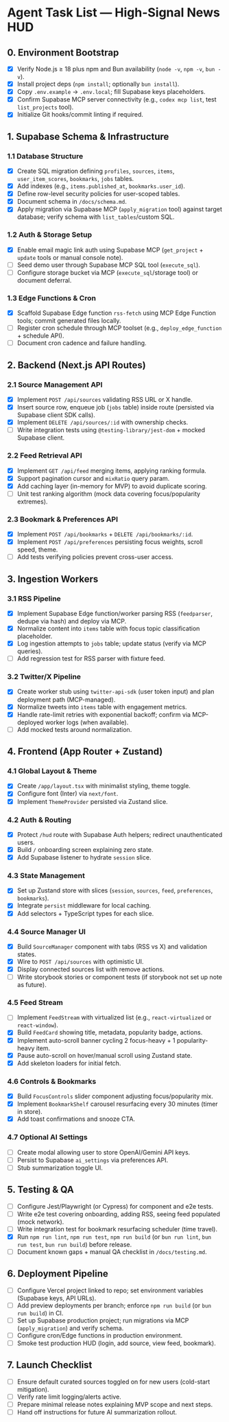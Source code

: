 # Agent Task List — High-Signal News HUD

## 0. Environment Bootstrap
- [x] Verify Node.js ≥ 18 plus npm and Bun availability (`node -v`, `npm -v`, `bun -v`).
- [x] Install project deps (`npm install`; optionally `bun install`).
- [x] Copy `.env.example` → `.env.local`; fill Supabase keys placeholders.
- [x] Confirm Supabase MCP server connectivity (e.g., `codex mcp list`, test `list_projects` tool).
- [x] Initialize Git hooks/commit linting if required.

## 1. Supabase Schema & Infrastructure
### 1.1 Database Structure
- [x] Create SQL migration defining `profiles`, `sources`, `items`, `user_item_scores`, `bookmarks`, `jobs` tables.
- [x] Add indexes (e.g., `items.published_at`, `bookmarks.user_id`).
- [x] Define row-level security policies for user-scoped tables.
- [x] Document schema in `/docs/schema.md`.
- [x] Apply migration via Supabase MCP (`apply_migration` tool) against target database; verify schema with `list_tables`/custom SQL.

### 1.2 Auth & Storage Setup
- [x] Enable email magic link auth using Supabase MCP (`get_project` + `update` tools or manual console note).
- [ ] Seed demo user through Supabase MCP SQL tool (`execute_sql`).
- [ ] Configure storage bucket via MCP (`execute_sql`/storage tool) or document deferral.

### 1.3 Edge Functions & Cron
- [x] Scaffold Supabase Edge function `rss-fetch` using MCP Edge Function tools; commit generated files locally.
- [ ] Register cron schedule through MCP toolset (e.g., `deploy_edge_function` + schedule API).
- [ ] Document cron cadence and failure handling.

## 2. Backend (Next.js API Routes)
### 2.1 Source Management API
- [x] Implement `POST /api/sources` validating RSS URL or X handle.
- [x] Insert source row, enqueue job (`jobs` table) inside route (persisted via Supabase client SDK calls).
- [x] Implement `DELETE /api/sources/:id` with ownership checks.
- [ ] Write integration tests using `@testing-library/jest-dom` + mocked Supabase client.

### 2.2 Feed Retrieval API
- [x] Implement `GET /api/feed` merging items, applying ranking formula.
- [x] Support pagination cursor and `mixRatio` query param.
- [x] Add caching layer (in-memory for MVP) to avoid duplicate scoring.
- [ ] Unit test ranking algorithm (mock data covering focus/popularity extremes).

### 2.3 Bookmark & Preferences API
- [x] Implement `POST /api/bookmarks` + `DELETE /api/bookmarks/:id`.
- [x] Implement `POST /api/preferences` persisting focus weights, scroll speed, theme.
- [ ] Add tests verifying policies prevent cross-user access.

## 3. Ingestion Workers
### 3.1 RSS Pipeline
- [x] Implement Supabase Edge function/worker parsing RSS (`feedparser`, dedupe via hash) and deploy via MCP.
- [x] Normalize content into `items` table with focus topic classification placeholder.
- [x] Log ingestion attempts to `jobs` table; update status (verify via MCP queries).
- [ ] Add regression test for RSS parser with fixture feed.

### 3.2 Twitter/X Pipeline
- [x] Create worker stub using `twitter-api-sdk` (user token input) and plan deployment path (MCP-managed).
- [x] Normalize tweets into `items` table with engagement metrics.
- [x] Handle rate-limit retries with exponential backoff; confirm via MCP-deployed worker logs (when available).
- [ ] Add mocked tests around normalization.

## 4. Frontend (App Router + Zustand)
### 4.1 Global Layout & Theme
- [x] Create `/app/layout.tsx` with minimalist styling, theme toggle.
- [x] Configure font (Inter) via `next/font`.
- [x] Implement `ThemeProvider` persisted via Zustand slice.

### 4.2 Auth & Routing
- [x] Protect `/hud` route with Supabase Auth helpers; redirect unauthenticated users.
- [x] Build `/` onboarding screen explaining zero state.
- [x] Add Supabase listener to hydrate `session` slice.

### 4.3 State Management
- [x] Set up Zustand store with slices (`session`, `sources`, `feed`, `preferences`, `bookmarks`).
- [x] Integrate `persist` middleware for local caching.
- [x] Add selectors + TypeScript types for each slice.

### 4.4 Source Manager UI
- [x] Build `SourceManager` component with tabs (RSS vs X) and validation states.
- [x] Wire to `POST /api/sources` with optimistic UI.
- [x] Display connected sources list with remove actions.
- [ ] Write storybook stories or component tests (if storybook not set up note as future).

### 4.5 Feed Stream
- [ ] Implement `FeedStream` with virtualized list (e.g., `react-virtualized` or `react-window`).
- [x] Build `FeedCard` showing title, metadata, popularity badge, actions.
- [x] Implement auto-scroll banner cycling 2 focus-heavy + 1 popularity-heavy item.
- [x] Pause auto-scroll on hover/manual scroll using Zustand state.
- [x] Add skeleton loaders for initial fetch.

### 4.6 Controls & Bookmarks
- [x] Build `FocusControls` slider component adjusting focus/popularity mix.
- [x] Implement `BookmarkShelf` carousel resurfacing every 30 minutes (timer in store).
- [x] Add toast confirmations and snooze CTA.

### 4.7 Optional AI Settings
- [ ] Create modal allowing user to store OpenAI/Gemini API keys.
- [ ] Persist to Supabase `ai_settings` via preferences API.
- [ ] Stub summarization toggle UI.

## 5. Testing & QA
- [ ] Configure Jest/Playwright (or Cypress) for component and e2e tests.
- [ ] Write e2e test covering onboarding, adding RSS, seeing feed populated (mock network).
- [ ] Write integration test for bookmark resurfacing scheduler (time travel).
- [x] Run `npm run lint`, `npm run test`, `npm run build` (or `bun run lint`, `bun run test`, `bun run build`) before release.
- [ ] Document known gaps + manual QA checklist in `/docs/testing.md`.

## 6. Deployment Pipeline
- [ ] Configure Vercel project linked to repo; set environment variables (Supabase keys, API URLs).
- [ ] Add preview deployments per branch; enforce `npm run build` (or `bun run build`) in CI.
- [ ] Set up Supabase production project; run migrations via MCP (`apply_migration`) and verify schema.
- [ ] Configure cron/Edge functions in production environment.
- [ ] Smoke test production HUD (login, add source, view feed, bookmark).

## 7. Launch Checklist
- [ ] Ensure default curated sources toggled on for new users (cold-start mitigation).
- [ ] Verify rate limit logging/alerts active.
- [ ] Prepare minimal release notes explaining MVP scope and next steps.
- [ ] Hand off instructions for future AI summarization rollout.
